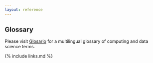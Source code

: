 ```yaml
---
layout: reference
---
```


## Glossary

Please visit [Glosario](https://glosario.carpentries.org/) for a multilingual
glossary of computing and data science terms.

{% include links.md %}
